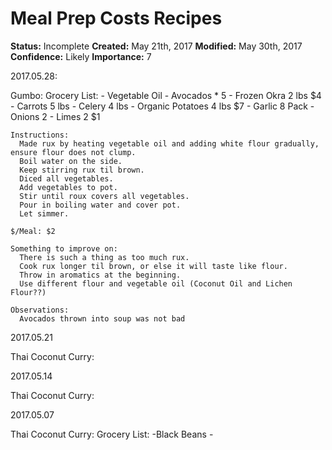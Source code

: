 # Meal Prep Costs Recipes 
**Status:** Incomplete
**Created:** May 21th, 2017
**Modified:** May 30th, 2017
**Confidence:** Likely
**Importance:** 7



2017.05.28:

  Gumbo:
    Grocery List:
      - Vegetable Oil
      - Avocados * 5 
      - Frozen Okra 2 lbs $4
      - Carrots 5 lbs 
      - Celery 4 lbs
      - Organic Potatoes 4 lbs $7
      - Garlic 8 Pack
      - Onions 2
      - Limes 2 $1
      
    Instructions:
      Made rux by heating vegetable oil and adding white flour gradually, ensure flour does not clump.
      Boil water on the side.
      Keep stirring rux til brown.
      Diced all vegetables.
      Add vegetables to pot. 
      Stir until roux covers all vegetables.
      Pour in boiling water and cover pot. 
      Let simmer.
    
    $/Meal: $2
    
    Something to improve on: 
      There is such a thing as too much rux. 
      Cook rux longer til brown, or else it will taste like flour.
      Throw in aromatics at the beginning.
      Use different flour and vegetable oil (Coconut Oil and Lichen Flour??)
    
    Observations:
      Avocados thrown into soup was not bad

  
2017.05.21
  
  Thai Coconut Curry:
  
2017.05.14

  Thai Coconut Curry:
  
2017.05.07
  
  Thai Coconut Curry:
    Grocery List:
      -Black Beans
      -


